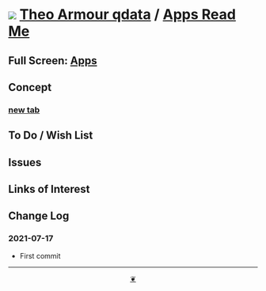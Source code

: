 # [![](https://pushme-pullyou.github.io/tootoo-2022/assets/icons/mark-github.svg )](https://github.com/theo-armour/qdata/ "Source code on GitHub" ) [Theo Armour qdata]( https://theo-armour.github.io/qdata/ "Home page" ) / [Apps Read Me]( https://theo-armour.github.io/qdata/#apps/README.md "2022-08-04")


<!--@@@
<div class=iframe-resize ><iframe src=https://theo-armour.github.io/qdata/apps/ height=100% width=100% ></iframe></div>
_"Apps" in a resizable window._
@@@-->

## Full Screen: [Apps]( https://theo-armour.github.io/qdata/apps/ )


## Concept

### [new tab]( https://theo-armour.github.io/qdata/apps/new-tab/ )

## To Do / Wish List


## Issues


## Links of Interest


## Change Log


### 2021-07-17

* First commit


***

<center title="Hello! Click me to go up to the top" ><a class=aDingbat href=javascript:window.scrollTo(0,0);> ❦ </a></center>

